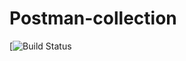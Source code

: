 # Postman-collection
[![Build Status](<https://github.com/vmarasinskiy/Postman-collection/actions>)
